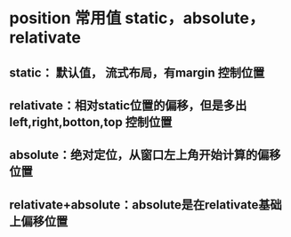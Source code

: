 # position 常用值 static，absolute，relativate
## static： 默认值， 流式布局，有margin 控制位置
## relativate：相对static位置的偏移，但是多出left,right,botton,top 控制位置
## absolute：绝对定位，从窗口左上角开始计算的偏移位置
## relativate+absolute：absolute是在relativate基础上偏移位置